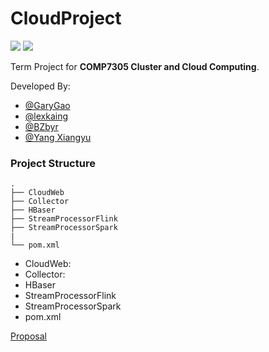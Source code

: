 # CloudProject

![](https://img.shields.io/badge/hadoop-v2.7.5-blue.svg)
![](https://img.shields.io/badge/spark-v2.4.0-blue.svg)

Term Project for **COMP7305 Cluster and Cloud Computing**.

Developed By:

  - [@GaryGao](https://github.com/GaryGao829)
  - [@lexkaing](https://github.com/AlexTK2012)
  - [@BZbyr](https://github.com/BZbyr)
  - [@Yang Xiangyu]( )
  
 ### Project Structure
 
 ```
 .
├── CloudWeb
├── Collector
├── HBaser
├── StreamProcessorFlink
├── StreamProcessorSpark
|
└── pom.xml

 ```
 - CloudWeb: 
 - Collector:
 - HBaser
 - StreamProcessorFlink
 - StreamProcessorSpark
 - pom.xml
  
[Proposal](https://docs.google.com/document/d/1zzrZSWjRAz3FpL2EyyuIOGwQPduTtCBiCcYJMfmvA4I/edit?usp=sharing)
